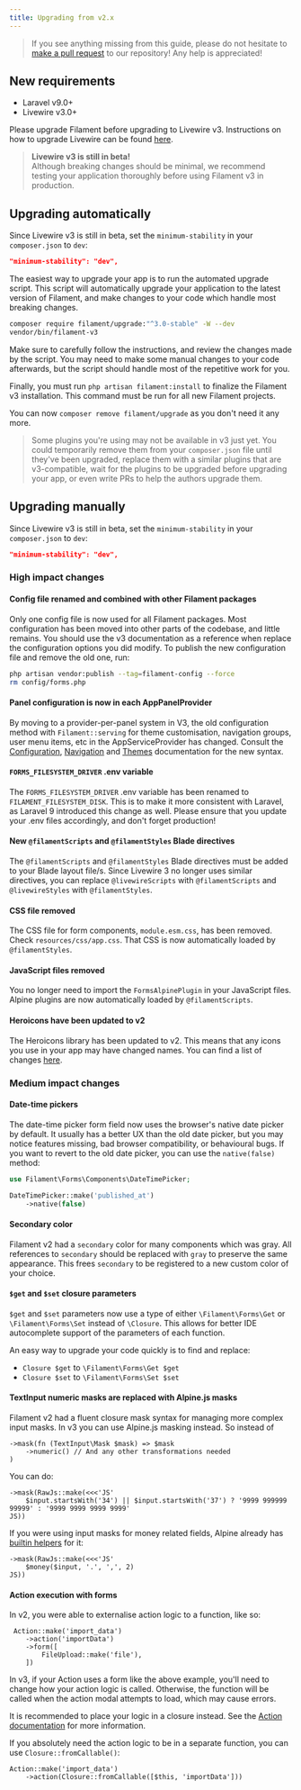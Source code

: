 ```yaml
---
title: Upgrading from v2.x
---
```


> If you see anything missing from this guide, please do not hesitate to [make a pull request](https://github.com/filamentphp/filament/edit/3.x/packages/forms/docs/10-upgrade-guide.md) to our repository! Any help is appreciated!

## New requirements

- Laravel v9.0+
- Livewire v3.0+

Please upgrade Filament before upgrading to Livewire v3. Instructions on how to upgrade Livewire can be found [here](https://livewire.laravel.com/docs/upgrading).

> **Livewire v3 is still in beta!**<br>
> Although breaking changes should be minimal, we recommend testing your application thoroughly before using Filament v3 in production.

## Upgrading automatically

Since Livewire v3 is still in beta, set the `minimum-stability` in your `composer.json` to `dev`:

```json
"minimum-stability": "dev",
```

The easiest way to upgrade your app is to run the automated upgrade script. This script will automatically upgrade your application to the latest version of Filament, and make changes to your code which handle most breaking changes.

```bash
composer require filament/upgrade:"^3.0-stable" -W --dev
vendor/bin/filament-v3
```

Make sure to carefully follow the instructions, and review the changes made by the script. You may need to make some manual changes to your code afterwards, but the script should handle most of the repetitive work for you.

Finally, you must run `php artisan filament:install` to finalize the Filament v3 installation. This command must be run for all new Filament projects.

You can now `composer remove filament/upgrade` as you don't need it any more.

> Some plugins you're using may not be available in v3 just yet. You could temporarily remove them from your `composer.json` file until they've been upgraded, replace them with a similar plugins that are v3-compatible, wait for the plugins to be upgraded before upgrading your app, or even write PRs to help the authors upgrade them.

## Upgrading manually

Since Livewire v3 is still in beta, set the `minimum-stability` in your `composer.json` to `dev`:

```json
"minimum-stability": "dev",
```

### High impact changes

#### Config file renamed and combined with other Filament packages

Only one config file is now used for all Filament packages. Most configuration has been moved into other parts of the codebase, and little remains. You should use the v3 documentation as a reference when replace the configuration options you did modify. To publish the new configuration file and remove the old one, run:

```bash
php artisan vendor:publish --tag=filament-config --force
rm config/forms.php
```

#### Panel configuration is now in each AppPanelProvider

By moving to a provider-per-panel system in V3, the old configuration method with `Filament::serving` for theme customisation, navigation groups, user menu items, etc in the AppServiceProvider has changed. Consult the [Configuration](https://filamentphp.com/docs/3.x/panels/configuration), [Navigation](https://filamentphp.com/docs/3.x/panels/navigation) and [Themes](https://filamentphp.com/docs/3.x/panels/themes) documentation for the new syntax.

#### `FORMS_FILESYSTEM_DRIVER` .env variable

The `FORMS_FILESYSTEM_DRIVER` .env variable has been renamed to `FILAMENT_FILESYSTEM_DISK`. This is to make it more consistent with Laravel, as Laravel 9 introduced this change as well. Please ensure that you update your .env files accordingly, and don't forget production!

#### New `@filamentScripts` and `@filamentStyles` Blade directives

The `@filamentScripts` and `@filamentStyles` Blade directives must be added to your Blade layout file/s. Since Livewire 3 no longer uses similar directives, you can replace `@livewireScripts` with `@filamentScripts`  and `@livewireStyles` with `@filamentStyles`.

#### CSS file removed

The CSS file for form components, `module.esm.css`, has been removed. Check `resources/css/app.css`. That CSS is now automatically loaded by `@filamentStyles`.

#### JavaScript files removed

You no longer need to import the `FormsAlpinePlugin` in your JavaScript files. Alpine plugins are now automatically loaded by `@filamentScripts`.

#### Heroicons have been updated to v2

The Heroicons library has been updated to v2. This means that any icons you use in your app may have changed names. You can find a list of changes [here](https://github.com/tailwindlabs/heroicons/releases/tag/v2.0.0).

### Medium impact changes

#### Date-time pickers

The date-time picker form field now uses the browser's native date picker by default. It usually has a better UX than the old date picker, but you may notice features missing, bad browser compatibility, or behavioural bugs. If you want to revert to the old date picker, you can use the `native(false)` method:

```php
use Filament\Forms\Components\DateTimePicker;

DateTimePicker::make('published_at')
    ->native(false)
```

#### Secondary color

Filament v2 had a `secondary` color for many components which was gray. All references to `secondary` should be replaced with `gray` to preserve the same appearance. This frees `secondary` to be registered to a new custom color of your choice.

#### `$get` and `$set` closure parameters

`$get` and `$set` parameters now use a type of either `\Filament\Forms\Get` or `\Filament\Forms\Set` instead of `\Closure`. This allows for better IDE autocomplete support of the parameters of each function.

An easy way to upgrade your code quickly is to find and replace:

- `Closure $get` to `\Filament\Forms\Get $get`
- `Closure $set` to `\Filament\Forms\Set $set`

#### TextInput numeric masks are replaced with Alpine.js masks

Filament v2 had a fluent closure mask syntax for managing more complex input masks. In v3 you can use Alpine.js masking instead. So instead of 
```
->mask(fn (TextInput\Mask $mask) => $mask
    ->numeric() // And any other transformations needed
)
```
You can do:
```
->mask(RawJs::make(<<<'JS'
    $input.startsWith('34') || $input.startsWith('37') ? '9999 999999 99999' : '9999 9999 9999 9999'
JS))
```
If you were using input masks for money related fields, Alpine already has [builtin helpers](https://alpinejs.dev/plugins/mask#money-inputs) for it:
```
->mask(RawJs::make(<<<'JS'
    $money($input, '.', ',', 2)
JS))
```

#### Action execution with forms

In v2, you were able to externalise action logic to a function, like so:
```
 Action::make('import_data')
    ->action('importData')
    ->form([
        FileUpload::make('file'),
    ])
```
In v3, if your Action uses a form like the above example, you'll need to change how your action logic is called. Otherwise, the function will be called when the action modal attempts to load, which may cause errors. 

It is recommended to place your logic in a closure instead. See the [Action documentation](https://filamentphp.com/docs/3.x/actions/overview) for more information.

If you absolutely need the action logic to be in a separate function, you can use `Closure::fromCallable()`:
```
Action::make('import_data')
    ->action(Closure::fromCallable([$this, 'importData']))
```
